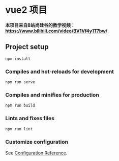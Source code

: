 # vue2 项目

**本项目来自B站尚硅谷的教学视频：https://www.bilibili.com/video/BV1Vf4y1T7bw/**

## Project setup
```
npm install
```

### Compiles and hot-reloads for development
```
npm run serve
```

### Compiles and minifies for production
```
npm run build
```

### Lints and fixes files
```
npm run lint
```

### Customize configuration
See [Configuration Reference](https://cli.vuejs.org/config/).
